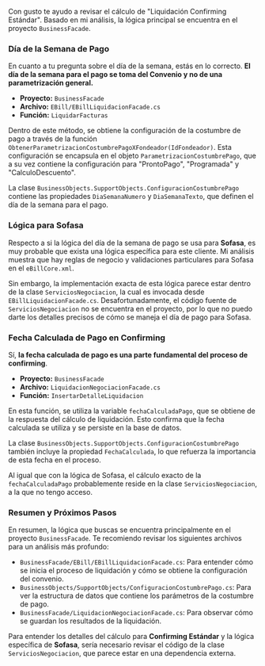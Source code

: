 Con gusto te ayudo a revisar el cálculo de "Liquidación Confirming Estándar". Basado en mi análisis, la lógica principal se encuentra en el proyecto `BusinessFacade`.

### Día de la Semana de Pago

En cuanto a tu pregunta sobre el día de la semana, estás en lo correcto. **El día de la semana para el pago se toma del Convenio y no de una parametrización general.**

*   **Proyecto:** `BusinessFacade`
*   **Archivo:** `EBill/EBillLiquidacionFacade.cs`
*   **Función:** `LiquidarFacturas`

Dentro de este método, se obtiene la configuración de la costumbre de pago a través de la función `ObtenerParametrizacionCostumbrePagoXFondeador(IdFondeador)`. Esta configuración se encapsula en el objeto `ParametrizacionCostumbrePago`, que a su vez contiene la configuración para "ProntoPago", "Programada" y "CalculoDescuento".

La clase `BusinessObjects.SupportObjects.ConfiguracionCostumbrePago` contiene las propiedades `DiaSemanaNumero` y `DiaSemanaTexto`, que definen el día de la semana para el pago.

### Lógica para Sofasa

Respecto a si la lógica del día de la semana de pago se usa para **Sofasa**, es muy probable que exista una lógica específica para este cliente. Mi análisis muestra que hay reglas de negocio y validaciones particulares para Sofasa en el `eBillCore.xml`.

Sin embargo, la implementación exacta de esta lógica parece estar dentro de la clase `ServiciosNegociacion`, la cual es invocada desde `EBillLiquidacionFacade.cs`. Desafortunadamente, el código fuente de `ServiciosNegociacion` no se encuentra en el proyecto, por lo que no puedo darte los detalles precisos de cómo se maneja el día de pago para Sofasa.

### Fecha Calculada de Pago en Confirming

Sí, **la fecha calculada de pago es una parte fundamental del proceso de confirming**.

*   **Proyecto:** `BusinessFacade`
*   **Archivo:** `LiquidacionNegociacionFacade.cs`
*   **Función:** `InsertarDetalleLiquidacion`

En esta función, se utiliza la variable `fechaCalculadaPago`, que se obtiene de la respuesta del cálculo de liquidación. Esto confirma que la fecha calculada se utiliza y se persiste en la base de datos.

La clase `BusinessObjects.SupportObjects.ConfiguracionCostumbrePago` también incluye la propiedad `FechaCalculada`, lo que refuerza la importancia de esta fecha en el proceso.

Al igual que con la lógica de Sofasa, el cálculo exacto de la `fechaCalculadaPago` probablemente reside en la clase `ServiciosNegociacion`, a la que no tengo acceso.

### Resumen y Próximos Pasos

En resumen, la lógica que buscas se encuentra principalmente en el proyecto `BusinessFacade`. Te recomiendo revisar los siguientes archivos para un análisis más profundo:

*   `BusinessFacade/EBill/EBillLiquidacionFacade.cs`: Para entender cómo se inicia el proceso de liquidación y cómo se obtiene la configuración del convenio.
*   `BusinessObjects/SupportObjects/ConfiguracionCostumbrePago.cs`: Para ver la estructura de datos que contiene los parámetros de la costumbre de pago.
*   `BusinessFacade/LiquidacionNegociacionFacade.cs`: Para observar cómo se guardan los resultados de la liquidación.

Para entender los detalles del cálculo para **Confirming Estándar** y la lógica específica de **Sofasa**, sería necesario revisar el código de la clase `ServiciosNegociacion`, que parece estar en una dependencia externa.
